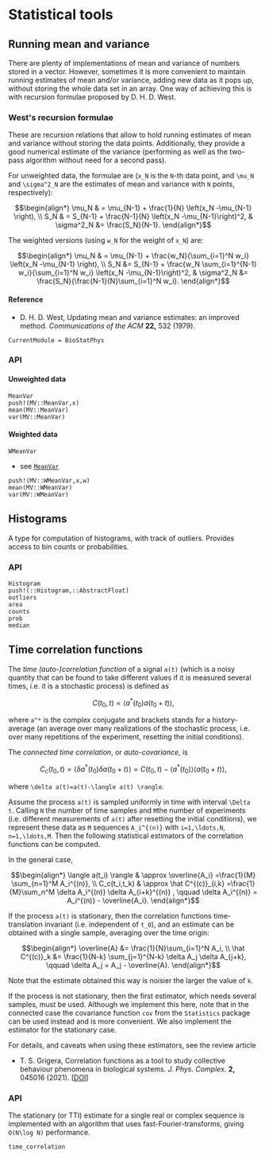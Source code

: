 # Statistical tools

## Running mean and variance

There are plenty of implementations of mean and variance of numbers stored in a vector.  However, sometimes  it is more convenient to maintain running estimates of mean and/or variance, adding new data as it pops up, without storing the whole data set in an array.  One way of achieving this is with recursion formulae proposed by D. H. D. West.

### West's recursion formulae

These are recursion relations that allow to hold running estimates of mean and variance without storing the data points.  Additionally, they provide a good numerical estimate of the variance (performing as well as the two-pass algorithm without need for a second pass).

For unweighted data, the formulae are (``x_N`` is the ``N``-th data point, and ``\mu_N`` and ``\sigma^2_N`` are the estimates of mean and variance with ``N`` points, respectively):
```math
\begin{align*}
  \mu_N & = \mu_{N-1} + \frac{1}{N} \left(x_N -\mu_{N-1} \right), \\
  S_N & = S_{N-1} + \frac{N-1}{N} \left(x_N -\mu_{N-1}\right)^2, & \sigma^2_N &= \frac{S_N}{N-1}.
\end{align*}
```

The weighted versions (using ``w_N`` for the weight of ``x_N``) are:
```math
\begin{align*}
   \mu_N & = \mu_{N-1} + \frac{w_N}{\sum_{i=1}^N w_i} \left(x_N -\mu_{N-1} \right), \\
   S_N &= S_{N-1} + \frac{w_N \sum_{i=1}^{N-1} w_i}{\sum_{i=1}^N w_i} \left(x_N -\mu_{N-1}\right)^2, 
   &  \sigma^2_N &= \frac{S_N}{\frac{N-1}{N}\sum_{i=1}^N w_i}.
\end{align*}
```

#### Reference

 - D. H. D. West, Updating mean and variance estimates: an improved method. _Communications of the ACM_ __22,__ 532 (1979).


```@meta
CurrentModule = BioStatPhys
```

### API

#### Unweighted data
```@docs
MeanVar
push!(MV::MeanVar,x)
mean(MV::MeanVar)
var(MV::MeanVar)
```

#### Weighted data
```@docs
WMeanVar
```
- see [`MeanVar`](@ref)
```@docs
push!(MV::WMeanVar,x,w)
mean(MV::WMeanVar)
var(MV::WMeanVar)
```


## Histograms

A type for computation of histograms, with track of outliers.  Provides access to bin counts or probabilities.

### API

```@docs
Histogram
push!(::Histogram,::AbstractFloat)
outliers
area
counts
prob
median
```


## Time correlation functions

The _time (auto-)correlation function_ of a signal ``a(t)`` (which is a noisy quantity that can be found to take different values if it is measured several times, i.e. it is a stochastic process) is defined as
```math
  C(t_0,t) = \langle a^*(t_0) a(t_0+t) \rangle,
```
where ``a^*`` is the complex conjugate and brackets stands for a  history-average (an average over many realizations of the stochastic process, i.e. over many repetitions of the experiment, resetting the initial conditions).

The _connected time correlation_, or _auto-covariance_, is
```math
   C_c(t_0,t) = \left\langle \delta a^*(t_0) \delta a(t_0+t) \right\rangle = 
   C(t_0,t) - \left\langle a^*(t_0) \right\rangle \left\langle a(t_0+t) \right\rangle,
```
where ``\delta a(t)=a(t)-\langle a(t) \rangle``.

Assume the process ``a(t)`` is sampled uniformly in time with interval ``\Delta t``.  Calling ``N`` the number of time samples and ``M``the number of experiments (i.e. different measurements of ``a(t)``  after resetting the initial conditions), we represent these data as ``M`` sequences ``A_i^{(n)}`` with ``i=1,\ldots,N``,  ``n=1,\ldots,M``.  Then the following statistical estimators of the correlation functions can be computed.

In the general case,
```math
\begin{align*}
  \langle a(t_i) \rangle & \approx \overline{A_i} =\frac{1}{M} \sum_{n=1}^M A_i^{(n)}, \\
  C_c(t_i,t_k) & \approx \hat C^{(c)}_{i,k} =\frac{1}{M}\sum_n^M \delta A_i^{(n)}
  \delta A_{i+k}^{(n)}  , \qquad \delta A_i^{(n)} = A_i^{(n)} - \overline{A_i}.
\end{align*}
```

If the process ``a(t)`` is stationary, then the correlation functions time-translation invariant (i.e. independent of ``t_0``), and an estimate can be obtained with a single sample, averaging over the time origin:
```math
\begin{align*}
  \overline{A} &= \frac{1}{N}\sum_{i=1}^N A_i, \\
  \hat C^{(c)}_k &= \frac{1}{N-k} \sum_{j=1}^{N-k} \delta A_j \delta A_{j+k},
  \qquad
  \delta A_j = A_j - \overline{A}.
\end{align*}
```
Note that the estimate obtained this way is noisier the larger the value of ``k``.

If the process is not stationary, then the first estimator, which needs several samples, must be used.  Although we implement this here, note that in the connected case the covariance function `cov` from the `Statistics` package can be used instead and is more convenient.  We also implement the estimator for the stationary case.

For details, and caveats when using these estimators, see the review article

 - T. S. Grigera, Correlation functions as a tool to study collective behaviour phenomena in biological systems. _J. Phys. Complex._ __2,__ 045016 (2021).  [[DOI](https://doi.org/10.1088/2632-072X/ac2b06)]


### API

The stationary (or TTI) estimate for a single real or complex sequence is implemented with an algorithm that uses fast-Fourier-transforms, giving ``O(N\log N)`` performance.

```@docs
time_correlation
```
